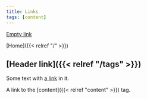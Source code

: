 ```yaml
---
title: Links
tags: [content]
---
```


[Empty link]()

[Home]({{< relref "/" >}})

## [Header link]({{< relref "/tags" >}})

Some text with [a link](https://theorangeone.net) in it.

A link to the [content]({{< relref "content" >}}) tag.
